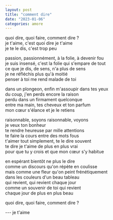 ```yaml
---
layout: post
title: "comment dire"
date: "2023-01-06"
categories: amore
---
```


quoi dire, quoi faire, comment dire ?  
je t'aime, c'est quoi dire je t'aime  
je te le dis, c'est trop peu

passion, passionnément, à la folie, à devenir fou  
je suis insensé, c'est la folie qui s'empare de tout  
ce que je dis, de sens, n'a plus de sens  
je ne réfléchis plus qu'à moitié  
penser à toi me rend malade de toi  

dans un plongeon, enfin m'assoupir dans tes yeux  
du coup, j'en perds encore la raison  
perdu dans un firmament quelconque  
entre ma main, tes cheveux et ton parfum  
mon cœur s'élance et je le retiens

raisonnable, soyons raisonnable, voyons  
je veux ton bonheur  
te rendre heureuse par mille attentions  
te faire la cours entre des mots fous  
t'aimer tout simplement, te le dire souvent  
te dire je t'aime de plus en plus vrai  
pour que tu y crois et que mon cœur s'y habitue  

en espérant bientôt ne plus le dire  
comme un discours qu'on répète en coulisse  
mais comme une fleur qu'on peint frénétiquement  
dans les couleurs d'un beau tableau  
qui revient, qui revient chaque jour  
comme un souvenir de toi qui revient  
chaque jour de plus en plus beau

quoi dire, quoi faire, comment dire ?  

--- je t'aime
